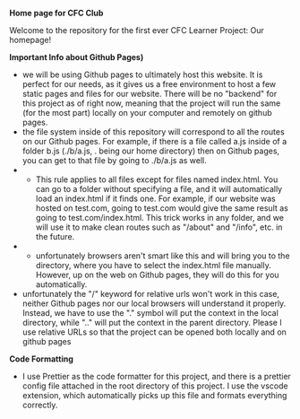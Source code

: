 **Home page for CFC Club**

Welcome to the repository for the first ever CFC Learner Project: Our homepage!

**Important Info about Github Pages)**

*   we will be using Github pages to ultimately host this website. It is perfect for our needs, as it gives us a free environment to host a few static pages and files for our website. There will be no "backend" for this project as of right now, meaning that the project will run the same (for the most part) locally on your computer and remotely on github pages.
*   the file system inside of this repository will correspond to all the routes on our Github pages. For example, if there is a file called a.js inside of a folder b.js (./b/a.js, . being our home directory) then on Github pages, you can get to that file by going to ./b/a.js as well.
*   -   This rule applies to all files except for files named index.html. You can go to a folder without specifying a file, and it will automatically load an index.html if it finds one. For example, if our website was hosted on test.com, going to test.com would give the same result as going to test.com/index.html. This trick works in any folder, and we will use it to make clean routes such as "/about" and "/info", etc. in the future.
*   -   unfortunately browsers aren't smart like this and will bring you to the directory, where you have to select the index.html file manually. However, up on the web on Github pages, they will do this for you automatically.
*   unfortunately the "/" keyword for relative urls won't work in this case, neither Github pages nor our local browsers will understand it properly. Instead, we have to use the "." symbol will put the context in the local directory, while ".." will put the context in the parent directory. Please l use relative URLs so that the project can be opened both locally and on github pages

**Code Formatting**
* I use Prettier as the code formatter for this project, and there is a prettier config file attached in the root directory of this project. I use the vscode extension, which automatically picks up this file and formats everything correctly.
